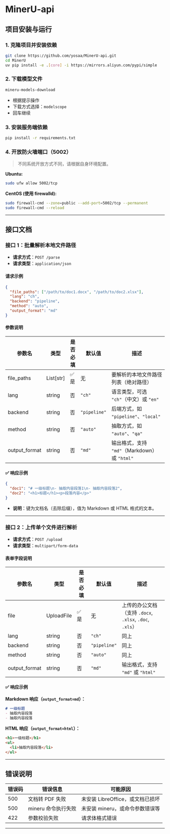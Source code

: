 # MinerU-api

## 项目安装与运行

### 1. 克隆项目并安装依赖

```bash
git clone https://github.com/yosaa/MinerU-api.git
cd MinerU
uv pip install -e .[core] -i https://mirrors.aliyun.com/pypi/simple
````

### 2. 下载模型文件

```bash
mineru-models-download
```

* 根据提示操作
* 下载方式选择：`modelscope`
* 回车继续

### 3. 安装服务端依赖

```bash
pip install -r requirements.txt
```

### 4. 开放防火墙端口（5002）

> 不同系统开放方式不同，请根据自身环境配置。

**Ubuntu:**

```bash
sudo ufw allow 5002/tcp
```

**CentOS (使用 firewalld):**

```bash
sudo firewall-cmd --zone=public --add-port=5002/tcp --permanent
sudo firewall-cmd --reload
```

---

## 接口文档

### 接口 1：批量解析本地文件路径

* **请求方式**：`POST /parse`
* **请求类型**：`application/json`

#### 请求示例

```json
{
  "file_paths": ["/path/to/doc1.docx", "/path/to/doc2.xlsx"],
  "lang": "ch",
  "backend": "pipeline",
  "method": "auto",
  "output_format": "md"
}
```

#### 参数说明

| 参数名            | 类型         | 是否必填 | 默认值          | 描述                                 |
| -------------- | ---------- | ---- | ------------ | ---------------------------------- |
| file\_paths    | List\[str] | ✅ 是  | 无            | 要解析的本地文件路径列表（绝对路径）                 |
| lang           | string     | 否    | `"ch"`       | 语言类型，可选 `"ch"`（中文）或 `"en"`         |
| backend        | string     | 否    | `"pipeline"` | 后端方式，如 `"pipeline"`、`"local"`      |
| method         | string     | 否    | `"auto"`     | 抽取方式，如 `"auto"`、`"qa"`             |
| output\_format | string     | 否    | `"md"`       | 输出格式，支持 `"md"`（Markdown）或 `"html"` |

#### ✅ 响应示例

```json
{
  "doc1": "# 一级标题\n- 抽取内容段落1\n- 抽取内容段落2",
  "doc2": "<h1>标题</h1><p>段落内容</p>"
}
```

* **说明**：键为文档名（去除后缀），值为 Markdown 或 HTML 格式的文本。

---

### 接口 2：上传单个文件进行解析

* **请求方式**：`POST /upload`
* **请求类型**：`multipart/form-data`

#### 表单字段说明

| 参数名            | 类型         | 是否必填 | 默认值          | 描述                                           |
| -------------- | ---------- | ---- | ------------ | -------------------------------------------- |
| file           | UploadFile | ✅ 是  | 无            | 上传的办公文档（支持 `.docx`, `.xlsx`, `.doc`, `.xls`） |
| lang           | string     | 否    | `"ch"`       | 同上                                           |
| backend        | string     | 否    | `"pipeline"` | 同上                                           |
| method         | string     | 否    | `"auto"`     | 同上                                           |
| output\_format | string     | 否    | `"md"`       | 输出格式，支持 `"md"` 或 `"html"`                    |

#### ✅ 响应示例

**Markdown 响应（`output_format=md`）：**

```markdown
# 一级标题
- 抽取内容段落
- 抽取内容段落
```

**HTML 响应（`output_format=html`）：**

```html
<h1>一级标题</h1>
<ul>
  <li>抽取内容段落</li>
</ul>
```

---

## 错误说明

| 错误码 | 错误信息          | 可能原因                   |
| --- | ------------- | ---------------------- |
| 500 | 文档转 PDF 失败    | 未安装 LibreOffice，或文档已损坏 |
| 500 | mineru 命令执行失败 | 未安装 mineru，或命令参数错误等    |
| 422 | 参数校验失败        | 请求体格式错误                |

---

